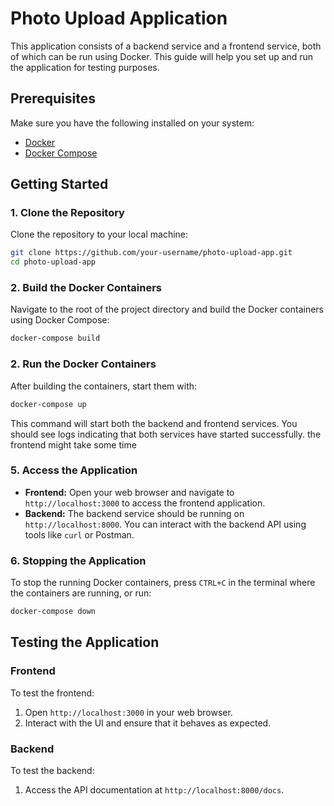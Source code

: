 # Photo Upload Application

This application consists of a backend service and a frontend service, both of which can be run using Docker. This guide will help you set up and run the application for testing purposes.

## Prerequisites

Make sure you have the following installed on your system:

- [Docker](https://docs.docker.com/get-docker/)
- [Docker Compose](https://docs.docker.com/compose/install/)

## Getting Started

### 1. Clone the Repository

Clone the repository to your local machine:

```sh
git clone https://github.com/your-username/photo-upload-app.git
cd photo-upload-app
```

### 2. Build the Docker Containers

Navigate to the root of the project directory and build the Docker containers using Docker Compose:

```sh
docker-compose build
```

### 2. Run the Docker Containers

After building the containers, start them with:

```sh
docker-compose up
```

This command will start both the backend and frontend services. You should see logs indicating that both services have started successfully. the frontend might take some time

### 5. Access the Application

- **Frontend:** Open your web browser and navigate to `http://localhost:3000` to access the frontend application.
- **Backend:** The backend service should be running on `http://localhost:8000`. You can interact with the backend API using tools like `curl` or Postman.

### 6. Stopping the Application

To stop the running Docker containers, press `CTRL+C` in the terminal where the containers are running, or run:

```sh
docker-compose down
```

## Testing the Application

### Frontend

To test the frontend:

1. Open `http://localhost:3000` in your web browser.
2. Interact with the UI and ensure that it behaves as expected.

### Backend

To test the backend:

1. Access the API documentation at `http://localhost:8000/docs`.